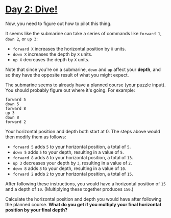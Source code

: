 # [Day 2: Dive!](https://adventofcode.com/2021/day/2)

Now, you need to figure out how to pilot this thing.

It seems like the submarine can take a series of commands like ```forward 1```, 
```down 2```, or ```up 3```:

- ```forward X``` increases the horizontal position by ```X``` units.
- ```down X``` increases the depth by ```X``` units.
- ```up X``` decreases the depth by ```X``` units.

Note that since you're on a submarine, ```down``` and ```up``` affect your 
**depth**, and so they have the opposite result of what you might expect.

The submarine seems to already have a planned course (your puzzle input). You
should probably figure out where it's going. For example:

```
forward 5
down 5
forward 8
up 3
down 8
forward 2
```

Your horizontal position and depth both start at 0. The steps above would then
modify them as follows:

- ```forward 5``` adds ```5``` to your horizontal position, a total of ```5```.
- ```down 5``` adds ```5``` to your depth, resulting in a value of ```5```.
- ```forward 8``` adds ```8``` to your horizontal position, a total of ```13```.
- ```up 3``` decreases your depth by ```3```, resulting in a value of ```2```.
- ```down 8``` adds ```8``` to your depth, resulting in a value of ```10```.
- ```forward 2``` adds ```2``` to your horizontal position, a total of ```15```.

After following these instructions, you would have a horizontal position of 
```15``` and a depth of ```10```. (Multiplying these together produces 
```150```.)

Calculate the horizontal position and depth you would have after following the
planned course. **What do you get if you multiply your final horizontal position
by your final depth?**

